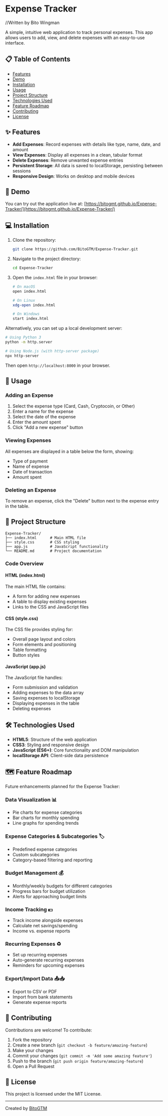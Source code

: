 # Expense Tracker

//Written by Bito Wingman

A simple, intuitive web application to track personal expenses. This app allows users to add, view, and delete expenses with an easy-to-use interface.

## 📋 Table of Contents

- [Features](#features)
- [Demo](#demo)
- [Installation](#installation)
- [Usage](#usage)
- [Project Structure](#project-structure)
- [Technologies Used](#technologies-used)
- [Feature Roadmap](#feature-roadmap)
- [Contributing](#contributing)
- [License](#license)

## ✨ Features

- **Add Expenses**: Record expenses with details like type, name, date, and amount
- **View Expenses**: Display all expenses in a clean, tabular format
- **Delete Expenses**: Remove unwanted expense entries
- **Persistent Storage**: All data is saved to localStorage, persisting between sessions
- **Responsive Design**: Works on desktop and mobile devices

## 🚀 Demo

You can try out the application live at: [https://bitogmt.github.io/Expense-Tracker/](https://bitogmt.github.io/Expense-Tracker/)

## 💻 Installation

1. Clone the repository:
   ```bash
   git clone https://github.com/BitoGTM/Expense-Tracker.git
   ```

2. Navigate to the project directory:
   ```bash
   cd Expense-Tracker
   ```

3. Open the `index.html` file in your browser:
   ```bash
   # On macOS
   open index.html
   
   # On Linux
   xdg-open index.html
   
   # On Windows
   start index.html
   ```

Alternatively, you can set up a local development server:

```bash
# Using Python 3
python -m http.server

# Using Node.js (with http-server package)
npx http-server
```

Then open `http://localhost:8000` in your browser.

## 📝 Usage

### Adding an Expense

1. Select the expense type (Card, Cash, Cryptocoin, or Other)
2. Enter a name for the expense
3. Select the date of the expense
4. Enter the amount spent
5. Click "Add a new expense" button

### Viewing Expenses

All expenses are displayed in a table below the form, showing:
- Type of payment
- Name of expense
- Date of transaction
- Amount spent

### Deleting an Expense

To remove an expense, click the "Delete" button next to the expense entry in the table.

## 📁 Project Structure

```
Expense-Tracker/
├── index.html      # Main HTML file
├── style.css       # CSS styling
├── app.js          # JavaScript functionality
└── README.md       # Project documentation
```

### Code Overview

#### HTML (index.html)

The main HTML file contains:
- A form for adding new expenses
- A table to display existing expenses
- Links to the CSS and JavaScript files

#### CSS (style.css)

The CSS file provides styling for:
- Overall page layout and colors
- Form elements and positioning
- Table formatting
- Button styles

#### JavaScript (app.js)

The JavaScript file handles:
- Form submission and validation
- Adding expenses to the data array
- Saving expenses to localStorage
- Displaying expenses in the table
- Deleting expenses

## 🛠️ Technologies Used

- **HTML5**: Structure of the web application
- **CSS3**: Styling and responsive design
- **JavaScript (ES6+)**: Core functionality and DOM manipulation
- **localStorage API**: Client-side data persistence

## 🗺️ Feature Roadmap

Future enhancements planned for the Expense Tracker:

### Data Visualization 📊
- Pie charts for expense categories
- Bar charts for monthly spending
- Line graphs for spending trends

### Expense Categories & Subcategories 🏷️
- Predefined expense categories
- Custom subcategories
- Category-based filtering and reporting

### Budget Management 💰
- Monthly/weekly budgets for different categories
- Progress bars for budget utilization
- Alerts for approaching budget limits

### Income Tracking 💵
- Track income alongside expenses
- Calculate net savings/spending
- Income vs. expense reports

### Recurring Expenses ♻️
- Set up recurring expenses
- Auto-generate recurring expenses
- Reminders for upcoming expenses

### Export/Import Data 📤📥
- Export to CSV or PDF
- Import from bank statements
- Generate expense reports

## 🤝 Contributing

Contributions are welcome! To contribute:

1. Fork the repository
2. Create a new branch (`git checkout -b feature/amazing-feature`)
3. Make your changes
4. Commit your changes (`git commit -m 'Add some amazing feature'`)
5. Push to the branch (`git push origin feature/amazing-feature`)
6. Open a Pull Request

## 📄 License

This project is licensed under the MIT License.

---

Created by [BitoGTM](https://github.com/BitoGTM)